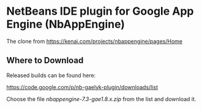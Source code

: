 NetBeans IDE plugin for Google App Engine (NbAppEngine)
=======================================================

The clone from https://kenai.com/projects/nbappengine/pages/Home

Where to Download
-----------------

Released builds can be found here:


https://code.google.com/p/nb-gaelyk-plugin/downloads/list

Choose the file  *nbappengine-7.3-gae1.8.x.zip*  from the list and download it.



